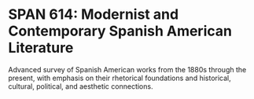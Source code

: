 # SPAN 614: Modernist and Contemporary Spanish American Literature

Advanced survey of Spanish American works from the 1880s through the present, with emphasis on their rhetorical foundations and historical, cultural, political, and aesthetic connections.